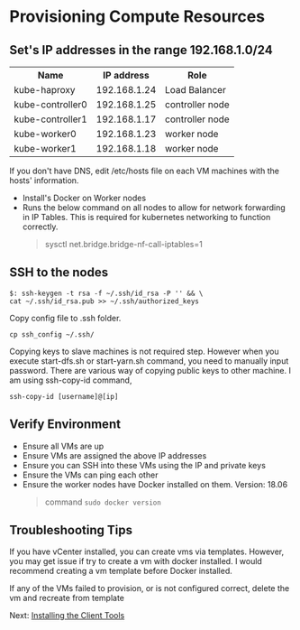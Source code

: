 # Provisioning Compute Resources

## Set's IP addresses in the range 192.168.1.0/24
<table>
 <tr>
 <th>Name</th><th>	IP address</th><th>Role</th>
 </tr>
 <tr>
  <td>kube-haproxy</td><td>192.168.1.24</td><td>Load Balancer</td>
 </tr>
 <tr>
  <td>kube-controller0</td><td>192.168.1.25</td><td>controller node</td>
 </tr>
 <tr>
  <td>kube-controller1</td><td>192.168.1.17</td><td>controller node</td>
 </tr>
 <tr>
  <td>kube-worker0</td><td>192.168.1.23</td><td>worker node</td>
 </tr>
 <tr>
  <td>kube-worker1</td><td>192.168.1.18</td><td>worker node</td>
 </tr>
</table>

If you don't have DNS, edit /etc/hosts file on each VM machines with the hosts' information. 

- Install's Docker on Worker nodes
- Runs the below command on all nodes to allow for network forwarding in IP Tables.
  This is required for kubernetes networking to function correctly.
    > sysctl net.bridge.bridge-nf-call-iptables=1


## SSH to the nodes

    $: ssh-keygen -t rsa -f ~/.ssh/id_rsa -P '' && \
    cat ~/.ssh/id_rsa.pub >> ~/.ssh/authorized_keys

Copy config file to .ssh folder. 
    
    cp ssh_config ~/.ssh/

Copying keys to slave machines is not required step. However when you execute start-dfs.sh or start-yarn.sh command, you need to manually input password. There are various way of copying public keys to other machine. I am using ssh-copy-id command, 
  
    ssh-copy-id [username]@[ip]

## Verify Environment

- Ensure all VMs are up
- Ensure VMs are assigned the above IP addresses
- Ensure you can SSH into these VMs using the IP and private keys
- Ensure the VMs can ping each other
- Ensure the worker nodes have Docker installed on them. Version: 18.06
  > command `sudo docker version`

## Troubleshooting Tips

If you have vCenter installed, you can create vms via templates. However, you may get issue if try to create a vm with docker installed. I would recommend creating a vm template before Docker installed. 

If any of the VMs failed to provision, or is not configured correct, delete the vm and recreate from template

Next: [Installing the Client Tools](03-client-tools.md)

